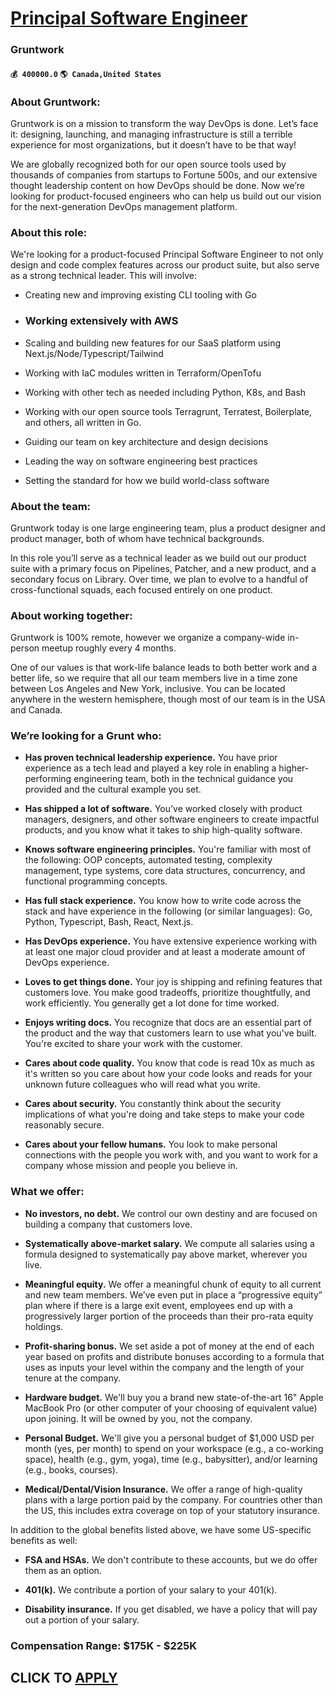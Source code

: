 # [Principal Software Engineer](https://www.remotewlb.com/apply/principal-software-engineer-74397)  
### Gruntwork  
#### `💰 400000.0` `🌎 Canada,United States`  

### About Gruntwork:

Gruntwork is on a mission to transform the way DevOps is done. Let’s face it: designing, launching, and managing infrastructure is still a terrible experience for most organizations, but it doesn’t have to be that way!

We are globally recognized both for our open source tools used by thousands of companies from startups to Fortune 500s, and our extensive thought leadership content on how DevOps should be done. Now we’re looking for product-focused engineers who can help us build out our vision for the next-generation DevOps management platform.

### About this role:

We're looking for a product-focused Principal Software Engineer to not only design and code complex features across our product suite, but also serve as a strong technical leader. This will involve:

  * Creating new and improving existing CLI tooling with Go

  * ### Working extensively with AWS

  * Scaling and building new features for our SaaS platform using Next.js/Node/Typescript/Tailwind

  * Working with IaC modules written in Terraform/OpenTofu

  * Working with other tech as needed including Python, K8s, and Bash

  * Working with our open source tools Terragrunt, Terratest, Boilerplate, and others, all written in Go.

  * Guiding our team on key architecture and design decisions

  * Leading the way on software engineering best practices

  * Setting the standard for how we build world-class software

### About the team:

Gruntwork today is one large engineering team, plus a product designer and product manager, both of whom have technical backgrounds.

In this role you’ll serve as a technical leader as we build out our product suite with a primary focus on Pipelines, Patcher, and a new product, and a secondary focus on Library. Over time, we plan to evolve to a handful of cross-functional squads, each focused entirely on one product.

### About working together:

Gruntwork is 100% remote, however we organize a company-wide in-person meetup roughly every 4 months.

One of our values is that work-life balance leads to both better work and a better life, so we require that all our team members live in a time zone between Los Angeles and New York, inclusive. You can be located anywhere in the western hemisphere, though most of our team is in the USA and Canada.

### We’re looking for a Grunt who:

  *  **Has proven technical leadership experience.** You have prior experience as a tech lead and played a key role in enabling a higher-performing engineering team, both in the technical guidance you provided and the cultural example you set.

  *  **Has shipped a lot of software.** You’ve worked closely with product managers, designers, and other software engineers to create impactful products, and you know what it takes to ship high-quality software.

  *  **Knows software engineering principles.** You're familiar with most of the following: OOP concepts, automated testing, complexity management, type systems, core data structures, concurrency, and functional programming concepts.

  *  **Has full stack experience.** You know how to write code across the stack and have experience in the following (or similar languages): Go, Python, Typescript, Bash, React, Next.js.

  *  **Has DevOps experience.** You have extensive experience working with at least one major cloud provider and at least a moderate amount of DevOps experience.

  *  **Loves to get things done.** Your joy is shipping and refining features that customers love. You make good tradeoffs, prioritize thoughtfully, and work efficiently. You generally get a lot done for time worked.

  *  **Enjoys writing docs.** You recognize that docs are an essential part of the product and the way that customers learn to use what you've built. You're excited to share your work with the customer.

  *  **Cares about code quality.** You know that code is read 10x as much as it's written so you care about how your code looks and reads for your unknown future colleagues who will read what you write.

  *  **Cares about security.** You constantly think about the security implications of what you're doing and take steps to make your code reasonably secure.

  *  **Cares about your fellow humans.** You look to make personal connections with the people you work with, and you want to work for a company whose mission and people you believe in.

### What we offer:

  *  **No investors, no debt.** We control our own destiny and are focused on building a company that customers love.

  *  **Systematically above-market salary.** We compute all salaries using a formula designed to systematically pay above market, wherever you live.

  *  **Meaningful equity.** We offer a meaningful chunk of equity to all current and new team members. We’ve even put in place a “progressive equity” plan where if there is a large exit event, employees end up with a progressively larger portion of the proceeds than their pro-rata equity holdings.

  *  **Profit-sharing bonus.** We set aside a pot of money at the end of each year based on profits and distribute bonuses according to a formula that uses as inputs your level within the company and the length of your tenure at the company.

  *  **Hardware budget.** We'll buy you a brand new state-of-the-art 16" Apple MacBook Pro (or other computer of your choosing of equivalent value) upon joining. It will be owned by you, not the company.

  *  **Personal Budget.** We'll give you a personal budget of $1,000 USD per month (yes, per month) to spend on your workspace (e.g., a co-working space), health (e.g., gym, yoga), time (e.g., babysitter), and/or learning (e.g., books, courses).

  *  **Medical/Dental/Vision Insurance.** We offer a range of high-quality plans with a large portion paid by the company. For countries other than the US, this includes extra coverage on top of your statutory insurance.

In addition to the global benefits listed above, we have some US-specific benefits as well:

  *  **FSA and HSAs.** We don't contribute to these accounts, but we do offer them as an option.

  *  **401(k).** We contribute a portion of your salary to your 401(k).

  *  **Disability insurance.** If you get disabled, we have a policy that will pay out a portion of your salary.

### Compensation Range: $175K - $225K

  
## CLICK TO [APPLY](https://www.remotewlb.com/apply/principal-software-engineer-74397)

